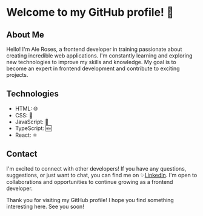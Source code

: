 # Welcome to my GitHub profile! 👋

## About Me

Hello! I'm Ale Roses, a frontend developer in training passionate about creating incredible web applications. I'm constantly learning and exploring new technologies to improve my skills and knowledge. My goal is to become an expert in frontend development and contribute to exciting projects.

## Technologies

- HTML: 🌐
- CSS: 🎨
- JavaScript: 🚀
- TypeScript: 🆕
- React: ⚛️

## Contact

I'm excited to connect with other developers! If you have any questions, suggestions, or just want to chat, you can find me on ✨[LinkedIn](www.linkedin.com/in/ale-roses). I'm open to collaborations and opportunities to continue growing as a frontend developer.

Thank you for visiting my GitHub profile! I hope you find something interesting here. See you soon!
